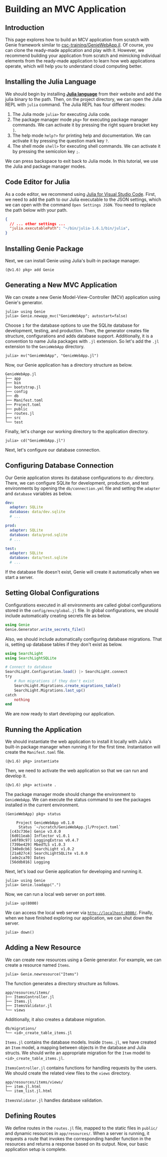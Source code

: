 # Building an MVC Application
## Introduction
This page explores how to build an MCV application from scratch with Genie framework similar to [csc-training/GenieWebApp.jl](https://github.com/csc-training/GenieWebApp.jl). Of course, you can clone the ready-made application and play with it. However, we recommend building your application from scratch and mimicking individual elements from the ready-made application to learn how web applications operate, which will help you to understand cloud computing better.


## Installing the Julia Language
We should begin by installing [**Julia language**](https://julialang.org/) from their website and add the julia binary to the path. Then, on the project directory, we can open the Julia REPL with `julia` command. The Julia REPL has four different modes:

1) The Julia mode `julia>` for executing Julia code.
2) The package manager mode `pkg>` for executing package manager commands. We can activate it by pressing the right square bracket key `]`.
3) The help mode `help?>` for printing help and documentation. We can activate it by pressing the question mark key `?`.
4) The shell mode `shell>` for executing shell commands. We can activate it by pressing the semicolon key `;`.

We can press backspace to exit back to Julia mode. In this tutorial, we use the Julia and package manager modes.

## Code Editor for Julia
As a code editor, we recommend using [Julia for Visual Studio Code](https://www.julia-vscode.org/). First, we need to add the path to our Julia executable to the JSON settings, which we can open with the command `Open Settings JSON`. You need to replace the path below with your path.

```json
{
  // ... other settings ...
  "julia.executablePath": "~/bin/julia-1.6.1/bin/julia",
}
```


## Installing Genie Package
Next, we can install Genie using Julia's built-in package manager.

```julia-repl
(@v1.6) pkg> add Genie
```


## Generating a New MVC Application
We can create a new Genie Model-View-Controller (MCV) application using Genie's generator.

```julia-repl
julia> using Genie
julia> Genie.newapp_mvc("GenieWebApp"; autostart=false)
```

Choose `1` for the database options to use the SQLite database for development, testing, and production. Then, the generator creates file structure, configurations and adds database support. Additionally, it is a convention to name Julia packages with `.jl` extension. So let's add the `.jl` extension to the `GenieWebApp` directory.

```julia-repl
julia> mv("GenieWebApp", "GenieWebApp.jl")
```

Now, our Genie application has a directory structure as below.

```plaintext
GenieWebApp.jl
├── app
├── bin
├── bootstrap.jl
├── config
├── db
├── Manifest.toml
├── Project.toml
├── public
├── routes.jl
├── src
└── test
```

Finally, let's change our working directory to the application directory.

```julia-repl
julia> cd("GenieWebApp.jl")
```

Next, let's configure our database connection.


## Configuring Database Connection
Our Genie application stores its database configurations to `db/` directory. There, we can configure SQLite for development, production, and test environments by opening the `db/connection.yml` file and setting the `adapter` and `database` variables as below.

```yaml
dev:
  adapter: SQLite
  database: data/dev.sqlite
  # ...

prod:
  adapter: SQLite
  database: data/prod.sqlite
  # ...

test:
  adapter: SQLite
  database: data/test.sqlite
  # ...
```

If the database file doesn't exist, Genie will create it automatically when we start a server.


## Setting Global Configurations
Configurations executed in all environments are called global configurations stored in the `config/env/global.jl` file. In global configurations, we should include automatically creating secrets file as below.

```julia
using Genie
Genie.Generator.write_secrets_file()
```

Also, we should include automatically configuring database migrations. That is, setting up database tables if they don't exist as below.

```julia
using SearchLight
using SearchLightSQLite

# Connect to database
SearchLight.Configuration.load() |> SearchLight.connect
try
    # Run migrations if they don't exist
    SearchLight.Migrations.create_migrations_table()
    SearchLight.Migrations.last_up()
catch
    nothing
end
```

We are now ready to start developing our application.


## Running the Application
We should instantiate the web application to install it locally with Julia's built-in package manager when running it for the first time. Instantiation will create the `Manifest.toml` file.

```julia-repl
(@v1.6) pkg> instantiate
```

Then, we need to activate the web application so that we can run and develop it.

```julia-repl
(@v1.6) pkg> activate .
```

The package manager mode should change the environment to `GenieWebApp`. We can execute the status command to see the packages installed in the current environment.

```julia-repl
(GenieWebApp) pkg> status
```

```
     Project GenieWebApp v0.1.0
      Status `~/scratch/GenieWebApp.jl/Project.toml`
  [c43c736e] Genie v3.0.0
  [6d011eab] Inflector v1.0.1
  [e6f89c97] LoggingExtras v0.4.7
  [739be429] MbedTLS v1.0.3
  [340e8cb6] SearchLight v1.0.2
  [21a827c4] SearchLightSQLite v1.0.0
  [ade2ca70] Dates
  [56ddb016] Logging
```

Next, let's load our Genie application for developing and running it.

```julia-repl
julia> using Genie
julia> Genie.loadapp(".")
```

Now, we can run a local web server on port `8000`.

```julia-repl
julia> up(8000)
```

We can access the local web server via [`http://localhost:8000/`](http://localhost:8000/). Finally, when we have finished exploring our application, we can shut down the server.

```julia-repl
julia> down()
```


## Adding a New Resource
We can create new resources using a Genie generator. For example, we can create a resource named `Items`.

```julia-repl
julia> Genie.newresource("Items")
```

The function generates a directory structure as follows.

```plaintext
app/resources/items/
├── ItemsController.jl
├── Items.jl
├── ItemsValidator.jl
└── views
```

Additionally, it also creates a database migration.

```plaintext
db/migrations/
└── <id>_create_table_items.jl
```

`Items.jl` contains the database models. Inside `Items.jl`, we have created an `Item` model, a mapping between objects in the database and Julia structs. We should write an appropriate migration for the `Item` model to `<id>_create_table_items.jl`.

`ItemsController.jl` contains functions for handling requests by the users. We should create the related view files to the `views` directory.

```plaintext
app/resources/items/views/
├── item.jl.html
└── item_list.jl.html
```

`ItemsValidator.jl` handles database validation.


## Defining Routes
We define routes in the `routes.jl` file, mapped to the static files in `public/` and dynamic resources in `app/resources/`. When a server is running, it requests a route that invokes the corresponding handler function in the resources and returns a response based on its output. Now, our basic application setup is complete.
